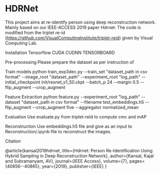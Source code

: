 # HDRNet
This project aims at re-identify person using deep reconstruction network. 
Mainly based on our IEEE-ACCESS 2019 paper Hdrnet: 
The code is modified from the triplet re-id (https://github.com/VisualComputingInstitute/triplet-reid) given by Visual Computing Lab.

Installation
Tensorflow
CUDA
CUDNN
TENSORBOARD

Pre-processing
Please prepare the dataset as per instruction of 

Train models
python train_exp3dec.py --train_set "dataset_path in csv format" --image_root "dataset_path" --experiment_root "log_path" --initial_checkpoint init/resnet_v1_50.ckpt --batch_p 24 --margin 0.5 --flip_augment --crop_augment

Feature Extraction
python feature.py --experiment_root "log_path" --dataset "dataset_path in csv format" --filename test_embeddings.h5 --flip_augment --crop_augment five --aggregator normalized_mean

Evaluation
Use evaluate.py from triplet-reid to compute cmc and mAP

Reconstruction
Use embeddings.h5 file and give as an input to Reconstruction/.ipynb file to reconstruct the images.




















Citation

@article{kansal2019hdrnet,
  title={Hdrnet: Person Re-Identification Using Hybrid Sampling in Deep Reconstruction Network},
  author={Kansal, Kajal and Subramanyam, AV},
  journal={IEEE Access},
  volume={7},
  pages={40856--40865},
  year={2019},
  publisher={IEEE}
}

